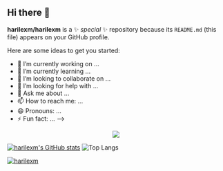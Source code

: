 ## Hi there 👋

**harilexm/harilexm** is a ✨ _special_ ✨ repository because its `README.md` (this file) appears on your GitHub profile.

Here are some ideas to get you started:

- 🔭 I’m currently working on ...
- 🌱 I’m currently learning ...
- 👯 I’m looking to collaborate on ...
- 🤔 I’m looking for help with ...
- 💬 Ask me about ...
- 📫 How to reach me: ...
- 😄 Pronouns: ...
- ⚡ Fun fact: ...
-->

<p align="center">
  <a href="https://skillicons.dev">
    <img src="https://skillicons.dev/icons?i=git,kubernetes,docker,c,vim" />
  </a>
</p>

[![harilexm's GitHub stats](https://github-readme-stats.vercel.app/api?username=harilexm)](https://github.com/anuraghazra/github-readme-stats)
![Top Langs](https://github-readme-stats.vercel.app/api/top-langs/?username=harilexm&layout=compact)

[![harilexm](https://github-profile-trophy.vercel.app/?username=harilexm)](https://github.com/ryo-ma/github-profile-trophy)
